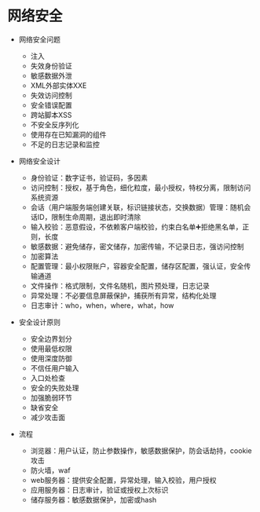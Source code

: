 # 网络安全

*   网络安全问题
    *   注入
    *   失效身份验证
    *   敏感数据外泄
    *   XML外部实体XXE
    *   失效访问控制
    *   安全错误配置
    *   跨站脚本XSS
    *   不安全反序列化
    *   使用存在已知漏洞的组件
    *   不足的日志记录和监控

*   网络安全设计
    *   身份验证：数字证书，验证码，多因素
    *   访问控制：授权，基于角色，细化粒度，最小授权，特权分离，限制访问系统资源
    *   会话（用户端服务端创建关联，标识链接状态，交换数据）管理：随机会话ID，限制生命周期，退出即时清除
    *   输入校验：恶意假设，不依赖客户端校验，约束白名单➕拒绝黑名单，正则，长度
    *   敏感数据：避免储存，密文储存，加密传输，不记录日志，强访问控制
    *   加密算法
    *   配置管理：最小权限账户，容器安全配置，储存区配置，强认证，安全传输通道
    *   文件操作：格式限制，文件名随机，图片预处理，日志记录
    *   异常处理：不必要信息屏蔽保护，捕获所有异常，结构化处理
    *   日志审计：who，when，where，what，how

*   安全设计原则
    *   安全边界划分
    *   使用最低权限
    *   使用深度防御
    *   不信任用户输入
    *   入口处检查
    *   安全的失败处理
    *   加强脆弱环节
    *   缺省安全
    *   减少攻击面

*   流程
    *   浏览器：用户认证，防止参数操作，敏感数据保护，防会话劫持，cookie攻击
    *   防火墙，waf
    *   web服务器：提供安全配置，异常处理，输入校验，用户授权
    *   应用服务器：日志审计，验证或授权上次标识
    *   储存服务器：敏感数据保护，加密或hash